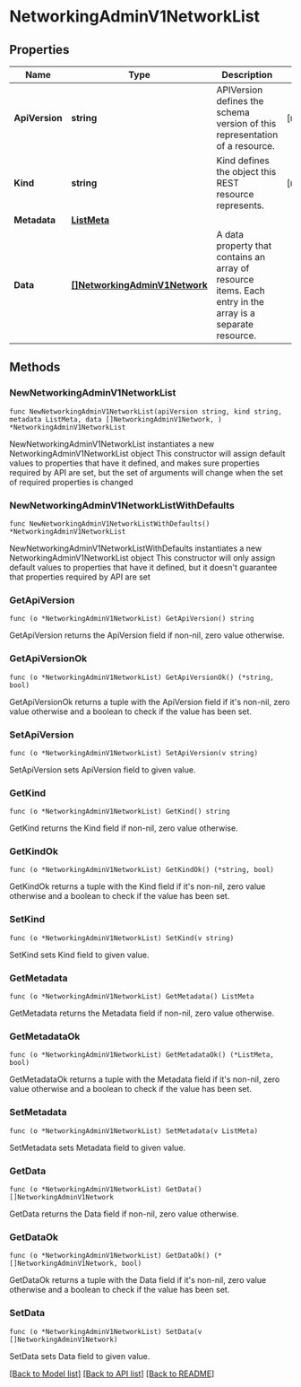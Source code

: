# NetworkingAdminV1NetworkList

## Properties

Name | Type | Description | Notes
------------ | ------------- | ------------- | -------------
**ApiVersion** | **string** | APIVersion defines the schema version of this representation of a resource. | [readonly] 
**Kind** | **string** | Kind defines the object this REST resource represents. | [readonly] 
**Metadata** | [**ListMeta**](ListMeta.md) |  | 
**Data** | [**[]NetworkingAdminV1Network**](NetworkingAdminV1Network.md) | A data property that contains an array of resource items. Each entry in the array is a separate resource. | 

## Methods

### NewNetworkingAdminV1NetworkList

`func NewNetworkingAdminV1NetworkList(apiVersion string, kind string, metadata ListMeta, data []NetworkingAdminV1Network, ) *NetworkingAdminV1NetworkList`

NewNetworkingAdminV1NetworkList instantiates a new NetworkingAdminV1NetworkList object
This constructor will assign default values to properties that have it defined,
and makes sure properties required by API are set, but the set of arguments
will change when the set of required properties is changed

### NewNetworkingAdminV1NetworkListWithDefaults

`func NewNetworkingAdminV1NetworkListWithDefaults() *NetworkingAdminV1NetworkList`

NewNetworkingAdminV1NetworkListWithDefaults instantiates a new NetworkingAdminV1NetworkList object
This constructor will only assign default values to properties that have it defined,
but it doesn't guarantee that properties required by API are set

### GetApiVersion

`func (o *NetworkingAdminV1NetworkList) GetApiVersion() string`

GetApiVersion returns the ApiVersion field if non-nil, zero value otherwise.

### GetApiVersionOk

`func (o *NetworkingAdminV1NetworkList) GetApiVersionOk() (*string, bool)`

GetApiVersionOk returns a tuple with the ApiVersion field if it's non-nil, zero value otherwise
and a boolean to check if the value has been set.

### SetApiVersion

`func (o *NetworkingAdminV1NetworkList) SetApiVersion(v string)`

SetApiVersion sets ApiVersion field to given value.


### GetKind

`func (o *NetworkingAdminV1NetworkList) GetKind() string`

GetKind returns the Kind field if non-nil, zero value otherwise.

### GetKindOk

`func (o *NetworkingAdminV1NetworkList) GetKindOk() (*string, bool)`

GetKindOk returns a tuple with the Kind field if it's non-nil, zero value otherwise
and a boolean to check if the value has been set.

### SetKind

`func (o *NetworkingAdminV1NetworkList) SetKind(v string)`

SetKind sets Kind field to given value.


### GetMetadata

`func (o *NetworkingAdminV1NetworkList) GetMetadata() ListMeta`

GetMetadata returns the Metadata field if non-nil, zero value otherwise.

### GetMetadataOk

`func (o *NetworkingAdminV1NetworkList) GetMetadataOk() (*ListMeta, bool)`

GetMetadataOk returns a tuple with the Metadata field if it's non-nil, zero value otherwise
and a boolean to check if the value has been set.

### SetMetadata

`func (o *NetworkingAdminV1NetworkList) SetMetadata(v ListMeta)`

SetMetadata sets Metadata field to given value.


### GetData

`func (o *NetworkingAdminV1NetworkList) GetData() []NetworkingAdminV1Network`

GetData returns the Data field if non-nil, zero value otherwise.

### GetDataOk

`func (o *NetworkingAdminV1NetworkList) GetDataOk() (*[]NetworkingAdminV1Network, bool)`

GetDataOk returns a tuple with the Data field if it's non-nil, zero value otherwise
and a boolean to check if the value has been set.

### SetData

`func (o *NetworkingAdminV1NetworkList) SetData(v []NetworkingAdminV1Network)`

SetData sets Data field to given value.



[[Back to Model list]](../README.md#documentation-for-models) [[Back to API list]](../README.md#documentation-for-api-endpoints) [[Back to README]](../README.md)


